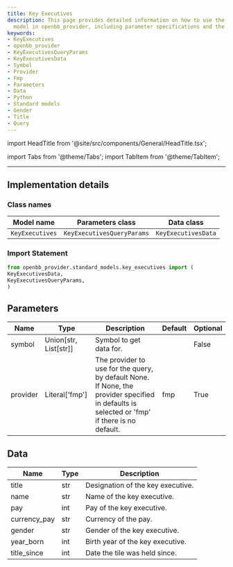 ```yaml
---
title: Key Executives
description: This page provides detailed information on how to use the KeyExecutives
  model in openbb_provider, including parameter specifications and the data structure.
keywords:
- KeyExecutives
- openbb_provider
- KeyExecutivesQueryParams
- KeyExecutivesData
- Symbol
- Provider
- Fmp
- Parameters
- Data
- Python
- Standard models
- Gender
- Title
- Query
---
```


import HeadTitle from '@site/src/components/General/HeadTitle.tsx';

<HeadTitle title="Key Executives - Data_Models | OpenBB Platform Docs" />


import Tabs from '@theme/Tabs';
import TabItem from '@theme/TabItem';


---

## Implementation details

### Class names

| Model name | Parameters class | Data class |
| ---------- | ---------------- | ---------- |
| `KeyExecutives` | `KeyExecutivesQueryParams` | `KeyExecutivesData` |

### Import Statement

```python
from openbb_provider.standard_models.key_executives import (
KeyExecutivesData,
KeyExecutivesQueryParams,
)
```

## Parameters

<Tabs>
<TabItem value="standard" label="Standard">

| Name | Type | Description | Default | Optional |
| ---- | ---- | ----------- | ------- | -------- |
| symbol | Union[str, List[str]] | Symbol to get data for. |  | False |
| provider | Literal['fmp'] | The provider to use for the query, by default None. If None, the provider specified in defaults is selected or 'fmp' if there is no default. | fmp | True |
</TabItem>

</Tabs>

## Data

<Tabs>
<TabItem value="standard" label="Standard">

| Name | Type | Description |
| ---- | ---- | ----------- |
| title | str | Designation of the key executive. |
| name | str | Name of the key executive. |
| pay | int | Pay of the key executive. |
| currency_pay | str | Currency of the pay. |
| gender | str | Gender of the key executive. |
| year_born | int | Birth year of the key executive. |
| title_since | int | Date the tile was held since. |
</TabItem>

</Tabs>
